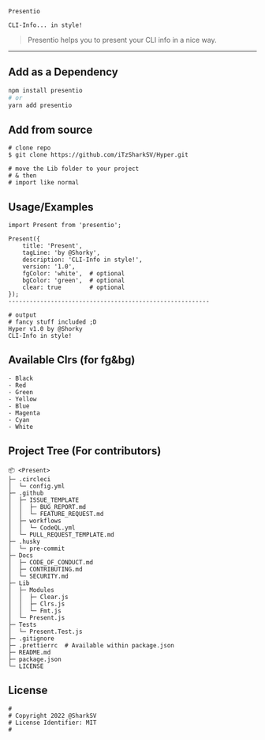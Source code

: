 `Presentio`

`CLI-Info... in style!`

> Presentio helps you to present your CLI info in a nice way.

---

## Add as a Dependency

```bash
npm install presentio
# or
yarn add presentio
```

## Add from source

```Txt
# clone repo
$ git clone https://github.com/iTzSharkSV/Hyper.git

# move the Lib folder to your project
# & then
# import like normal
```

## Usage/Examples

```Txt
import Present from 'presentio';

Present({
	title: 'Present',
	tagLine: 'by @Shorky',
	description: 'CLI-Info in style!',
	version: '1.0',
	fgColor: 'white',  # optional
	bgColor: 'green',  # optional
	clear: true        # optional
});
---------------------------------------------------------

# output
# fancy stuff included ;D
Hyper v1.0 by @Shorky
CLI-Info in style!

```

## Available Clrs (for fg&bg)

```Txt
- Black
- Red
- Green
- Yellow
- Blue
- Magenta
- Cyan
- White
```

## Project Tree (For contributors)

```Txt
📦 <Present>
├─ .circleci
│  └─ config.yml
├─ .github
│  ├─ ISSUE_TEMPLATE
│  │  ├─ BUG_REPORT.md
│  │  └─ FEATURE_REQUEST.md
│  ├─ workflows
│  │  └─ CodeQL.yml
│  └─ PULL_REQUEST_TEMPLATE.md
├─ .husky
│  └─ pre-commit
├─ Docs
│  ├─ CODE_OF_CONDUCT.md
│  ├─ CONTRIBUTING.md
│  └─ SECURITY.md
├─ Lib
│  ├─ Modules
│  │  ├─ Clear.js
│  │  ├─ Clrs.js
│  │  └─ Fmt.js
│  └─ Present.js
├─ Tests
│  └─ Present.Test.js
├─ .gitignore
├─ .prettierrc  # Available within package.json
├─ README.md
├─ package.json
└─ LICENSE
```

## License

```Txt
#
# Copyright 2022 @SharkSV
# License Identifier: MIT
#
```
